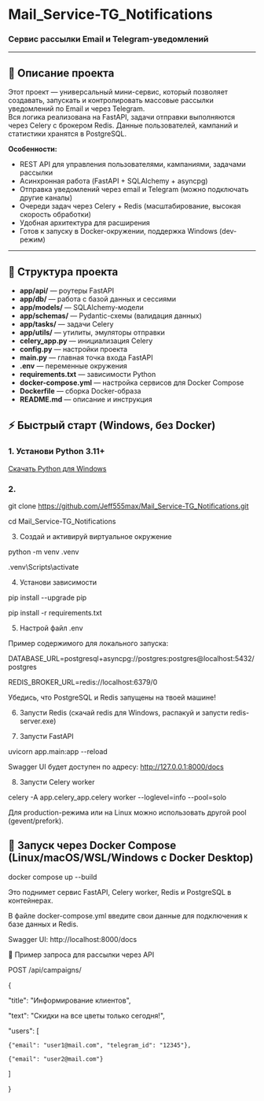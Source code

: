 # Mail_Service-TG_Notifications

### Сервис рассылки Email и Telegram-уведомлений 

---

## 🚀 Описание проекта 

Этот проект — универсальный мини-сервис, который позволяет создавать, запускать и контролировать массовые рассылки уведомлений по Email и через Telegram.  
Вся логика реализована на FastAPI, задачи отправки выполняются через Celery с брокером Redis. Данные пользователей, кампаний и статистики хранятся в PostgreSQL.

**Особенности:**
- REST API для управления пользователями, кампаниями, задачами рассылки
- Асинхронная работа (FastAPI + SQLAlchemy + asyncpg)
- Отправка уведомлений через email и Telegram (можно подключать другие каналы)
- Очереди задач через Celery + Redis (масштабирование, высокая скорость обработки)
- Удобная архитектура для расширения
- Готов к запуску в Docker-окружении, поддержка Windows (dev-режим)

---

## 📂 Структура проекта

- **app/api/** — роутеры FastAPI
- **app/db/** — работа с базой данных и сессиями
- **app/models/** — SQLAlchemy-модели
- **app/schemas/** — Pydantic-схемы (валидация данных)
- **app/tasks/** — задачи Celery
- **app/utils/** — утилиты, эмуляторы отправки
- **celery_app.py** — инициализация Celery
- **config.py** — настройки проекта
- **main.py** — главная точка входа FastAPI
- **.env** — переменные окружения
- **requirements.txt** — зависимости Python
- **docker-compose.yml** — настройка сервисов для Docker Compose
- **Dockerfile** — сборка Docker-образа
- **README.md** — описание и инструкция


## ⚡ Быстрый старт (Windows, без Docker)

### 1. Установи Python 3.11+  
[Скачать Python для Windows](https://www.python.org/downloads/windows/)

### 2. 
git clone https://github.com/Jeff555max/Mail_Service-TG_Notifications.git

cd Mail_Service-TG_Notifications

3. Создай и активируй виртуальное окружение

python -m venv .venv

.venv\Scripts\activate

4. Установи зависимости

pip install --upgrade pip

pip install -r requirements.txt

5. Настрой файл .env

Пример содержимого для локального запуска:


DATABASE_URL=postgresql+asyncpg://postgres:postgres@localhost:5432/postgres

REDIS_BROKER_URL=redis://localhost:6379/0

Убедись, что PostgreSQL и Redis запущены на твоей машине!

6. Запусти Redis
(скачай redis для Windows, распакуй и запусти redis-server.exe)

7. Запусти FastAPI

uvicorn app.main:app --reload

Swagger UI будет доступен по адресу: http://127.0.0.1:8000/docs

8. Запусти Celery worker

celery -A app.celery_app.celery worker --loglevel=info --pool=solo

Для production-режима или на Linux можно использовать другой pool (gevent/prefork).

## 🐳 Запуск через Docker Compose (Linux/macOS/WSL/Windows с Docker Desktop)

docker compose up --build

Это поднимет сервис FastAPI, Celery worker, Redis и PostgreSQL в контейнерах.

В файле docker-compose.yml введите свои данные для подключения к базе данных и Redis.


Swagger UI: http://localhost:8000/docs


📑 Пример запроса для рассылки через API

POST /api/campaigns/

{

  "title": "Информирование клиентов",

  "text": "Скидки на все цветы только сегодня!",

  "users": [

    {"email": "user1@mail.com", "telegram_id": "12345"},

    {"email": "user2@mail.com"}

  ]

}










